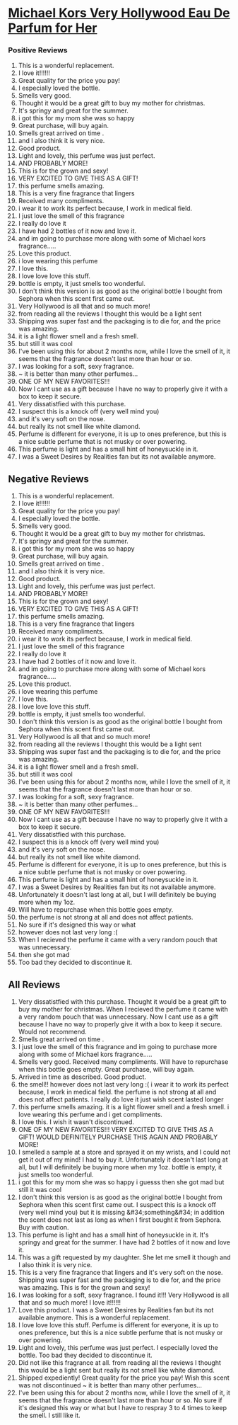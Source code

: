 # [Michael Kors Very Hollywood Eau De Parfum for Her](https://products.checkmycream.com/products/Michael-Kors-Very-Hollywood-Eau-De-Parfum-for-Her.html)

### Positive Reviews

<ol>
      <li>This is a wonderful replacement.</li>
      <li>I love it!!!!!!</li>
      <li>Great quality for the price you pay!  </li>
      <li>I especially loved the bottle.  </li>
      <li>Smells very good.  </li>
      <li>Thought it would be a great gift to buy my mother for christmas.</li>
      <li>It&#x27;s springy and great for the summer.  </li>
      <li>i got this for my mom she was so happy</li>
      <li>Great purchase, will buy again.</li>
      <li>Smells great arrived on time .</li>
      <li>and I also think it is very nice.</li>
      <li>Good product.</li>
      <li>Light and lovely, this perfume was just perfect.  </li>
      <li>AND PROBABLY MORE!</li>
      <li>This is for the grown and sexy!</li>
      <li>VERY EXCITED TO GIVE THIS AS A GIFT!</li>
      <li>this perfume smells amazing.</li>
      <li>This is a very fine fragrance that lingers</li>
      <li>Received many compliments.  </li>
      <li>i wear it to work its perfect because, I work in medical field.</li>
      <li>I just love the smell of this fragrance</li>
      <li>I really do love it</li>
      <li>I have had 2 bottles of it now and love it.</li>
      <li>and im going to purchase more along with some of Michael kors fragrance.....</li>
      <li>Love this product.</li>
      <li>i love wearing this perfume</li>
      <li>I love this.</li>
      <li>I love love love this stuff.</li>
      <li>bottle is empty, it just smells too wonderful.</li>
      <li>I don&#x27;t think this version is as good as the original bottle I bought from Sephora when this scent first came out.</li>
      <li>Very Hollywood is all that and so much more!  </li>
      <li>from reading all the reviews I thought this would be a light sent</li>
      <li>Shipping was super fast and the packaging is to die for, and the price was amazing.</li>
      <li>it is a light flower smell and a fresh smell.</li>
      <li>but still it was cool</li>
      <li>I&#x27;ve been using this for about 2 months now, while I love the smell of it, it seems that the fragrance doesn&#x27;t last more than hour or so.</li>
      <li>I was looking for a soft, sexy fragrance.  </li>
      <li>~ it is better than many other perfumes...</li>
      <li>ONE OF MY NEW FAVORITES!!!</li>
      <li>Now I cant use as a gift because I have no way to properly give it with a box to keep it secure.</li>
      <li>Very dissatistfied with this purchase.</li>
      <li>I suspect this is a knock off  (very well mind you)</li>
      <li>and it&#x27;s very soft on the nose.</li>
      <li>but really its not smell like white diamond.</li>
      <li>Perfume is different for everyone, it is up to ones preference, but this is a nice subtle perfume that is not musky or over powering.</li>
      <li>This perfume is light and has a small hint of honeysuckle in it.  </li>
      <li>I was a Sweet Desires by Realities fan but its not available anymore.</li>
</ol>


<h2>Negative Reviews</h2>
<ol>
<li> This is a wonderful replacement.</li>
<li> I love it!!!!!!</li>
<li> Great quality for the price you pay!  </li>
<li> I especially loved the bottle.  </li>
<li> Smells very good.  </li>
<li> Thought it would be a great gift to buy my mother for christmas.</li>
<li> It&#x27;s springy and great for the summer.  </li>
<li> i got this for my mom she was so happy</li>
<li> Great purchase, will buy again.</li>
<li> Smells great arrived on time .</li>
<li> and I also think it is very nice.</li>
<li> Good product.</li>
<li> Light and lovely, this perfume was just perfect.  </li>
<li> AND PROBABLY MORE!</li>
<li> This is for the grown and sexy!</li>
<li> VERY EXCITED TO GIVE THIS AS A GIFT!</li>
<li> this perfume smells amazing.</li>
<li> This is a very fine fragrance that lingers</li>
<li> Received many compliments.  </li>
<li> i wear it to work its perfect because, I work in medical field.</li>
<li> I just love the smell of this fragrance</li>
<li> I really do love it</li>
<li> I have had 2 bottles of it now and love it.</li>
<li> and im going to purchase more along with some of Michael kors fragrance.....</li>
<li> Love this product.</li>
<li> i love wearing this perfume</li>
<li> I love this.</li>
<li> I love love love this stuff.</li>
<li> bottle is empty, it just smells too wonderful.</li>
<li> I don&#x27;t think this version is as good as the original bottle I bought from Sephora when this scent first came out.</li>
<li> Very Hollywood is all that and so much more!  </li>
<li> from reading all the reviews I thought this would be a light sent</li>
<li> Shipping was super fast and the packaging is to die for, and the price was amazing.</li>
<li> it is a light flower smell and a fresh smell.</li>
<li> but still it was cool</li>
<li> I&#x27;ve been using this for about 2 months now, while I love the smell of it, it seems that the fragrance doesn&#x27;t last more than hour or so.</li>
<li> I was looking for a soft, sexy fragrance.  </li>
<li> ~ it is better than many other perfumes...</li>
<li> ONE OF MY NEW FAVORITES!!!</li>
<li> Now I cant use as a gift because I have no way to properly give it with a box to keep it secure.</li>
<li> Very dissatistfied with this purchase.</li>
<li> I suspect this is a knock off  (very well mind you)</li>
<li> and it&#x27;s very soft on the nose.</li>
<li> but really its not smell like white diamond.</li>
<li> Perfume is different for everyone, it is up to ones preference, but this is a nice subtle perfume that is not musky or over powering.</li>
<li> This perfume is light and has a small hint of honeysuckle in it.  </li>
<li> I was a Sweet Desires by Realities fan but its not available anymore.</li>
<li> Unfortunately it doesn&#x27;t last long at all, but I will definitely be buying more when my 1oz.</li>
<li> Will have to repurchase when this bottle goes empty.  </li>
<li> the perfume is not strong at all and does not affect patients.</li>
<li> No sure if it&#x27;s designed  this way or what</li>
<li> however does not last very long :(</li>
<li> When I recieved the perfume it came with a very random pouch that was unnecessary.</li>
<li> then she got mad</li>
<li> Too bad they decided to discontinue it.</li>
</ol>

<h2>All Reviews</h2>

<ol>
    <li> Very dissatistfied with this purchase. Thought it would be a great gift to buy my mother for christmas. When I recieved the perfume it came with a very random pouch that was unnecessary. Now I cant use as a gift because I have no way to properly give it with a box to keep it secure. Would not recommend.</li>
    <li> Smells great arrived on time .</li>
    <li> I just love the smell of this fragrance and im going to purchase more along with some of Michael kors fragrance.....</li>
    <li> Smells very good.  Received many compliments.  Will have to repurchase when this bottle goes empty.  Great purchase, will buy again.</li>
    <li> Arrived in time as described. Good product.</li>
    <li> the smell!! however does not last very long :( i wear it to work its perfect because, I work in medical field. the perfume is not strong at all and does not affect patients. I really do love it just wish scent lasted longer</li>
    <li> this perfume smells amazing. it is a light flower smell and a fresh smell. i love wearing this perfume and i get compliments.</li>
    <li> I love this. I wish it wasn&#x27;t discontinued.</li>
    <li> ONE OF MY NEW FAVORITES!!! VERY EXCITED TO GIVE THIS AS A GIFT! WOULD DEFINITELY PURCHASE THIS AGAIN AND PROBABLY MORE!</li>
    <li> I smelled a sample at a store and sprayed it on my wrists, and I could not get it out of my mind! I had to buy it. Unfortunately it doesn&#x27;t last long at all, but I will definitely be buying more when my 1oz. bottle is empty, it just smells too wonderful.</li>
    <li> i got this for my mom she was so happy i guesss then she got mad but still it was cool</li>
    <li> I don&#x27;t think this version is as good as the original bottle I bought from Sephora when this scent first came out. I suspect this is a knock off  (very well mind you) but it is missing &amp;#34;something&amp;#34; in addition the scent does not last as long as when I first bought it from Sephora. Buy with caution.</li>
    <li> This perfume is light and has a small hint of honeysuckle in it.  It&#x27;s springy and great for the summer.  I have had 2 bottles of it now and love it.</li>
    <li> This was a gift requested by my daughter. She let me smell it though and I also think it is very nice.</li>
    <li> This is a very fine fragrance that lingers and it&#x27;s very soft on the nose. Shipping was super fast and the packaging is to die for, and the price was amazing. This is for the grown and sexy!</li>
    <li> I was looking for a soft, sexy fragrance.  I found it!!! Very Hollywood is all that and so much more!  I love it!!!!!!</li>
    <li> Love this product. I was a Sweet Desires by Realities fan but its not available anymore. This is a wonderful replacement.</li>
    <li> I love love love this stuff. Perfume is different for everyone, it is up to ones preference, but this is a nice subtle perfume that is not musky or over powering.</li>
    <li> Light and lovely, this perfume was just perfect.  I especially loved the bottle.  Too bad they decided to discontinue it.</li>
    <li> Did not like this fragrance at all. from reading all the reviews I thought this would be a light sent but really its not smell like white diamond.</li>
    <li> Shipped expediently!  Great quality for the price you pay!  Wish this scent was not discontinued ~ it is better than many other perfumes...</li>
    <li> I&#x27;ve been using this for about 2 months now, while I love the smell of it, it seems that the fragrance doesn&#x27;t last more than hour or so. No sure if it&#x27;s designed  this way or what but I have to respray 3 to 4 times to keep the smell. I still like it.</li>
</ol>




